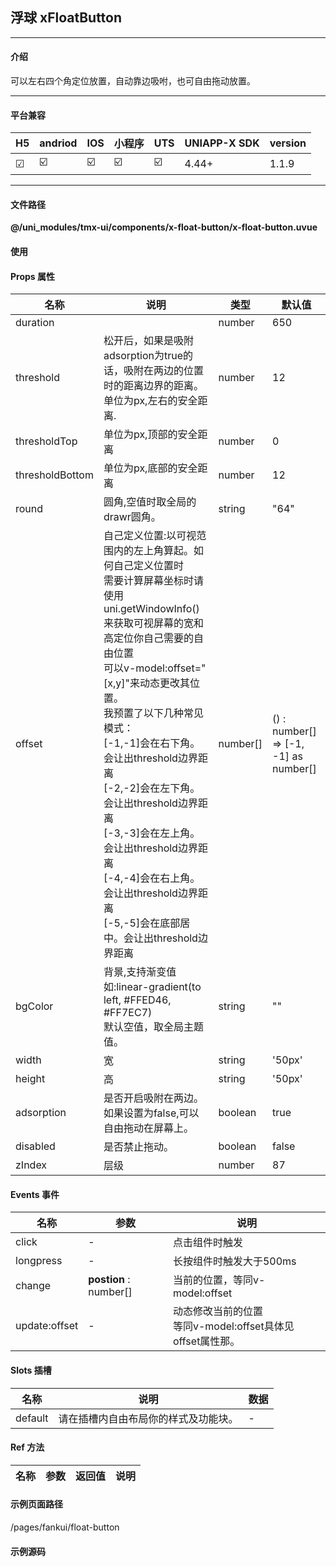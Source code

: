 
## 浮球 xFloatButton

***

#### 介绍

可以左右四个角定位放置，自动靠边吸咐，也可自由拖动放置。

***

#### 平台兼容

| H5 | andriod | IOS | 小程序 | UTS | UNIAPP-X SDK | version |
| --- | --- | --- | --- | --- | --- | --- |
| ☑ | ☑️ | ☑️ | ☑️ | ☑️ | 4.44+ | 1.1.9 |

***

#### 文件路径

**@/uni_modules/tmx-ui/components/x-float-button/x-float-button.uvue**

#### 使用

<x-float-button></x-float-button>

#### Props 属性

| 名称 | 说明 | 类型 | 默认值 |
| ------ | ---- | ---- | ---- |
| duration |  | number | 650 |
| threshold | 松开后，如果是吸附adsorption为true的话，吸附在两边的位置时的距离边界的距离。<br>单位为px,左右的安全距离. | number | 12 |
| thresholdTop | 单位为px,顶部的安全距离 | number | 0 |
| thresholdBottom | 单位为px,底部的安全距离 | number | 12 |
| round | 圆角,空值时取全局的drawr圆角。 | string | "64" |
| offset | 自己定义位置:以可视范围内的左上角算起。如何自己定义位置时<br>需要计算屏幕坐标时请使用uni.getWindowInfo()<br>来获取可视屏幕的宽和高定位你自己需要的自由位置<br>可以v-model:offset="[x,y]"来动态更改其位置。<br>我预置了以下几种常见模式：<br>[-1,-1]会在右下角。会让出threshold边界距离<br>[-2,-2]会在左下角。会让出threshold边界距离<br>[-3,-3]会在左上角。会让出threshold边界距离<br>[-4,-4]会在右上角。会让出threshold边界距离<br>[-5,-5]会在底部居中。会让出threshold边界距离 | number[] | () : number[] => [-1, -1] as number[] |
| bgColor | 背景,支持渐变值如:linear-gradient(to left, #FFED46, #FF7EC7)<br>默认空值，取全局主题值。 | string | "" |
| width | 宽 | string | '50px' |
| height | 高 | string | '50px' |
| adsorption | 是否开启吸附在两边。<br>如果设置为false,可以自由拖动在屏幕上。 | boolean | true |
| disabled | 是否禁止拖动。 | boolean | false |
| zIndex | 层级 | number | 87 |



#### Events 事件

| 名称 | 参数 | 说明 |
| ------ | ---- | ---- |
| click | - | 点击组件时触发 |
| longpress | - | 长按组件时触发大于500ms |
| change | **postion** : number[] | 当前的位置，等同v-model:offset |
| update:offset | - | 动态修改当前的位置<br>等同v-model:offset具体见offset属性那。 |


#### Slots 插槽

| 名称 | 说明 | 数据 |
| ------ | ---- | ---- |
| default | 请在插槽内自由布局你的样式及功能块。 | - |


#### Ref 方法

| 名称 | 参数 | 返回值 | 说明 |
| ------ | ---- | ---- | ---- |


#### 示例页面路径

/pages/fankui/float-button

#### 示例源码

<template>
	<!-- #ifdef APP -->
	<scroll-view style="flex:1">
	<!-- #endif -->
	<!-- #ifdef MP-WEIXIN -->
	<page-meta :page-style="`background-color:${xThemeConfigBgColor}`">
		<navigation-bar :background-color="xThemeConfigNavBgColor" :front-color="xThemeConfigNavFontColor"></navigation-bar>
	</page-meta>
	<!-- #endif -->
		<x-sheet>
			<x-text font-size="18" class=" text-weight-b mb-8">浮球 FloatButton</x-text>
			<x-text color="#999999">
				提供自由拖动，吸附功能，预设四个位置，请参阅文档。
			</x-text>
		</x-sheet>
		<x-sheet>
			<x-text font-size="18" class=" text-weight-b mb-8">双向绑定位置</x-text>
			<x-text color="#999999">
				请拖动橙色自由球：{{offsets.join(",")}}
			</x-text>
		</x-sheet>
		<x-float-button>
			<view class="flex flex-center" style="width:100%;height:100%">
				<x-icon color="white" font-size="30" name="phone-fill"></x-icon>
			</view>
		</x-float-button>
		<x-float-button bg-color="success" :offset="[-2,-2]">
			<view class="flex flex-center" style="width:100%;height:100%">
				<x-icon color="white" font-size="30" name="bluetooth-line"></x-icon>
			</view>
		</x-float-button>
		<x-float-button :disabled="true" bg-color="linear-gradient(to left, #FFED46, #FF7EC7)" :offset="[-5,-5]">
			<view class="flex flex-center" style="width:100%;height:100%">
				<x-icon color="white" font-size="30" name="forbid-line"></x-icon>
			</view>
		</x-float-button>
		<x-float-button @click="onclik" bg-color="error" :offset="[-3,-3]">
			<view class="flex flex-center" style="width:100%;height:100%">
				<x-icon color="white" font-size="30" name="add-line"></x-icon>
			</view>
		</x-float-button>
		<x-float-button :adsorption="false" bg-color="danger" :offset="[-4, -4]" @change="moveChange">
			<view class="flex flex-center" style="width:100%;height:100%">
				<x-icon color="white" font-size="30" name="sketching"></x-icon>
			</view>
		</x-float-button>
		
		<view style="height:1500px"></view>
	<!-- #ifdef APP -->
	</scroll-view>
	<!-- #endif -->
</template>

<script>
	export default {
		data() {
			return {
				offsets: [] as number[]
			};
		},
		methods:{
			onclik(){
				console.log('click')
			},
			moveChange(xy:number[]){
				// this.offsets = xy;
			}
		}
	}
</script>

<style lang="scss">

</style>
		
